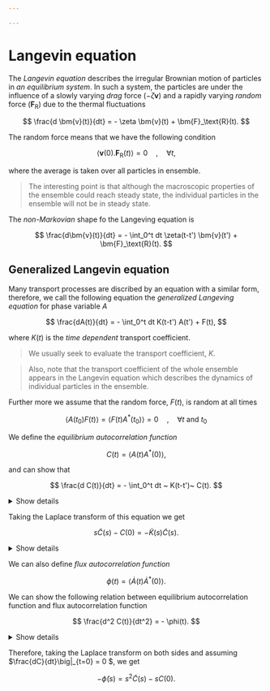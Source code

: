 ```yaml
---

---
```


# Langevin equation

The *Langevin equation* describes the irregular Brownian motion of particles in _an equilibrium system_. In such a system, the particles are under the influence of a slowly varying _drag_ force ($-\zeta \bm{v}$) and a rapidly varying _random_ force ($\bm{F}_\text{R}$) due to the thermal fluctuations

$$
\frac{d \bm{v}(t)}{dt} = - \zeta \bm{v}(t) + \bm{F}_\text{R}(t).
$$

The random force means that we have the following condition

$$
\langle \bm{v}(0).\bm{F}_\text{R}(t) \rangle = 0 \quad , \quad \forall t,
$$

where the average is taken over all particles in ensemble.

> The interesting point is that although the macroscopic properties of the ensemble could reach steady state, the individual particles in the ensemble will not be in steady state.

The _non-Markovian_ shape fo the Langeving equation is

$$
\frac{d\bm{v}(t)}{dt} = - \int_0^t dt \zeta(t-t') \bm{v}(t') + \bm{F}_\text{R}(t).
$$

## Generalized Langevin equation

Many transport processes are discribed by an equation with a similar form, therefore, we call the following equation the _generalized Langeving equation_ for phase variable $A$

$$
\frac{dA(t)}{dt} = - \int_0^t dt K(t-t') A(t') + F(t),
$$

where $K(t)$ is the _time dependent_ transport coefficient.

> We usually seek to evaluate the transport coefficient, $K$.

> Also, note that the transport coefficient of the whole ensemble appears in the Langevin equation which describes the dynamics of individual particles in the ensemble.

Further more we assume that the random force, $F(t)$, is random at all times

$$
\langle A(t_0) F(t) \rangle = \langle F(t) A^*(t_0) \rangle = 0 \quad , \quad \forall t~\text{and}~t_0
$$

We define the _equilibrium autocorrelation function_

$$
C(t) = \langle A(t) A^*(0)\rangle,
$$

and  can show that 

$$
\frac{d C(t)}{dt} = - \int_0^t dt ~ K(t-t')~ C(t).
$$

<details>
<summary>Show details</summary>

We multiply the complex conjugate of the phase variable from the right to the generalized Langevin equation and take the ensemble average

$$
\langle \frac{dA(t)}{dt} A^*(0) \rangle = - \int_0^t dt ~ K(t-t')~ \langle A(t') A^*(0) \rangle + \langle F(t) A^*(0) \rangle.
$$

Using the randomness property of the force $F$, we get

$$
\frac{d\langle A(t) A^*(0)\rangle}{dt} = - \int_0^t dt ~ K(t-t')~ \langle A(t') A^*(0) \rangle.
$$

</details>

Taking the Laplace transform of this equation we get

$$
s \tilde{C}(s) - C(0) = - \tilde{K}(s) \tilde{C}(s).
$$

<details>
<summary>Show details</summary>

> Details is missing!

</details>

We can also define _flux autocorrelation function_

$$
\phi(t) = \langle \dot{A}(t) \dot{A}^*(0) \rangle.
$$

We can show the following relation between equilibrium autocorrelation function and flux autocorrelation function

$$
\frac{d^2 C(t)}{dt^2} = - \phi(t).
$$

<details>
  <summary>Show details</summary>

> The details of the appearance of the minus sign in the end result is still unclear.

$$
\frac{d^2 C(t)}{dt^2} = \frac{d}{dt} \langle \frac{dA(t)}{dt} A^*(0) \rangle = \frac{d}{dt} \langle [i\mathcal{L}A(t)] A^*(0) \rangle = \frac{d}{dt} \langle A(t) [-i\mathcal{L}A^*(0)]\rangle = \langle [i\mathcal{L}A(t)] [-i\mathcal{L}A^*(0)] \rangle = - \langle \dot{A}(t) \dot{A}^*(0) \rangle = -\phi(t).
$$

</details>

Therefore, taking the Laplace transform on both sides and assuming $\frac{dC}{dt}\big|_{t=0} = 0 $, we get

$$
-\tilde{\phi}(s) = s^2 \tilde{C}(s) - s C(0).
$$
<!--stackedit_data:
eyJoaXN0b3J5IjpbMTgxNjYzOTQzNywtMTE2NDU5NjIzNl19
-->